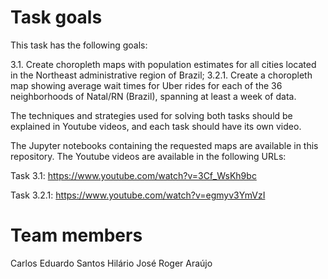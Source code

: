 Task goals
==========
This task has the following goals:

3.1. Create choropleth maps with population estimates for all cities located in the Northeast administrative region of Brazil;
3.2.1. Create a choropleth map showing average wait times for Uber rides for each of the 36 neighborhoods of Natal/RN (Brazil), spanning at least a week of data.

The techniques and strategies used for solving both tasks should be explained in Youtube videos, and each task should have its own video.

The Jupyter notebooks containing the requested maps are available in this repository. The Youtube videos are available in the following URLs:

Task 3.1: https://www.youtube.com/watch?v=3Cf_WsKh9bc

Task 3.2.1: https://www.youtube.com/watch?v=egmyv3YmVzI

Team members
============
Carlos Eduardo Santos
Hilário José
Roger Araújo
